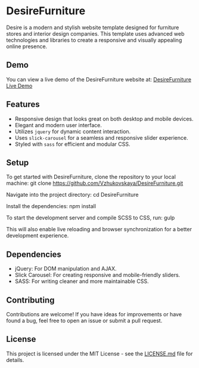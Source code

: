 # DesireFurniture

Desire is a modern and stylish website template designed for furniture stores and interior design companies. 
This template uses advanced web technologies and libraries to create a responsive and visually appealing online presence.

## Demo

You can view a live demo of the DesireFurniture website at: [DesireFurniture Live Demo](https://vzhukovskaya.github.io/DesireFurniture/)

## Features

- Responsive design that looks great on both desktop and mobile devices.
- Elegant and modern user interface.
- Utilizes `jquery` for dynamic content interaction.
- Uses `slick-carousel` for a seamless and responsive slider experience.
- Styled with `sass` for efficient and modular CSS.

## Setup

To get started with DesireFurniture, clone the repository to your local machine:
git clone https://github.com/Vzhukovskaya/DesireFurniture.git

Navigate into the project directory:
cd DesireFurniture

Install the dependencies:
npm install

To start the development server and compile SCSS to CSS, run:
gulp

This will also enable live reloading and browser synchronization for a better development experience.

## Dependencies

- jQuery: For DOM manipulation and AJAX.
- Slick Carousel: For creating responsive and mobile-friendly sliders.
- SASS: For writing cleaner and more maintainable CSS.

## Contributing

Contributions are welcome! If you have ideas for improvements or have found a bug, feel free to open an issue or submit a pull request.

## License

This project is licensed under the MIT License - see the [LICENSE.md](LICENSE.md) file for details.
